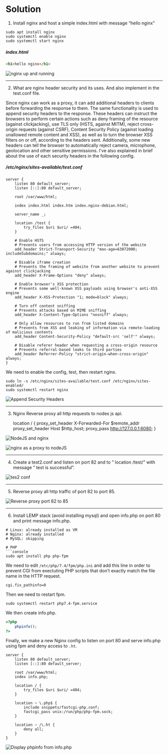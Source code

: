 # Solution

1. Install nginx and host a simple index.html with message “hello nginx”

```console
sudo apt install nginx
sudo systemctl enable nginx
sudo systemctl start nginx
```

##### index.html
```html
<h1>hello nginx</h1>
```

![nginx up and running](https://user-images.githubusercontent.com/23631617/142185433-971dd4a5-fe65-4b9d-9d0d-93c93d4a4984.png)

---

2. What are nginx header security and its uses. And also implement in the test.conf file.

Since nginx can work as a proxy, it can add additional headers to clients before
forwarding the response to them. The same functionality is used to append
security headers to the response. These headers can instruct the browsers to
perform certain actions such as deny framing of the resource (against
clickjacking), use TLS only (HSTS, against MITM), reject cross-origin requests
(against CSRF), Content Security Policy (against loading unallowed remote content and XSS), as well as to turn the browser XSS
filters on or off, according to the headers sent. Additionally, some new headers can tell the
browser to automatically reject camera, microphone, geolocation and other sensitive
permissions. I've also explained in brief about the use of each security headers
in the following config.

##### /etc/nginx/sites-available/test.conf
```console
server {
	listen 80 default_server;
	listen [::]:80 default_server;

	root /var/www/html;

	index index.html index.htm index.nginx-debian.html;

	server_name _;

	location /test {
		try_files $uri $uri/ =404;
	}

	# Enable HSTS
	# Prevents users from accessing HTTP version of the website
	add_header Strict-Transport-Security "max-age=63072000; includeSubdomains;" always;

	# Disable iframe creation
	# Prevents the framing of website from another website to prevent against clickjacking
    add_header X-Frame-Options "deny" always;

	# Enable browser's XSS protection
	# Prevents some well-known XSS payloads using browser's anti-XSS engine
    add_header X-XSS-Protection "1; mode=block" always;

	# Turn off content sniffing
	# Prevents attacks based on MIME sniffing
    add_header X-Content-Type-Options "nosniff" always;

	# Only allow resources to run from listed domains
	# Prevents from XSS and leaking of information via remote-loading of malicious contents
    add_header Content-Security-Policy "default-src 'self'" always;

	# Disable referer header when requesting a cross-origin resource
	# Prevents referral-based leaks to third parties
    add_header Referrer-Policy "strict-origin-when-cross-origin" always;
}
```

We need to enable the config, test, then restart nginx.

```console
sudo ln -s /etc/nginx/sites-available/test.conf /etc/nginx/sites-enabled/
sudo systemctl restart nginx
```

![Append Security Headers](https://user-images.githubusercontent.com/23631617/142187615-3ef79a28-268b-478a-be50-f353fafb1caa.png)

---

3. Nginx Reverse proxy all http requests to nodes js api.

    location / {
            proxy_set_header X-Forwarded-For $remote_addr
            proxy_set_header Host $http_host;
            proxy_pass http://127.0.0.1:6080;
    }   

![NodeJS and nginx](https://user-images.githubusercontent.com/23631617/142189862-aa8a60ac-e961-4315-b951-de09c2626763.png)

![nginx as a proxy to nodeJS](https://user-images.githubusercontent.com/23631617/142189369-5d02402b-2073-4878-96fb-425618590deb.png)

---

4. Create a test2.conf and listen on port 82 and  to “ location /test/” with message “ test is successful”.

![tes2 conf](https://user-images.githubusercontent.com/23631617/142190566-d41b07ea-f030-44ed-95ed-5f9061660f84.png)

---

5. Reverse proxy all http traffic of port 82 to port 85.

![Reverse proxy port 82 to 85](https://user-images.githubusercontent.com/23631617/142191545-23887774-f753-4c2b-8b69-4477595a2abd.png)

---

6. Install LEMP stack (avoid installing mysql) and open info.php on port 80 and print message info.php.

```console
# Linux: already installed as VM
# Nginx: already installed
# MySQL: skipping

# PHP
```console
sudo apt install php php-fpm
```

We need to edit `/etc/php/7.4/fpm/php.ini` and add this line in order to prevent CGI from exectuting PHP scripts
that don't exactly match the file name in the HTTP request. 
```
cgi.fix_pathinfo=0
```

Then we need to restart fpm.
```
sudo systemctl restart php7.4-fpm.service
```

We then create info.php.
```php
<?php
    phpinfo();
?>
```

Finally, we make a new Nginx config to listen on port 80 and serve info.php using fpm and deny access to `.ht`.
```
server {
    listen 80 default_server;
    listen [::]:80 default_server;

    root /var/www/html;
    index info.php;

    location / {
        try_files $uri $uri/ =404;
    }

    location ~ \.php$ {
        include snippets/fastcgi-php.conf;
        fastcgi_pass unix:/run/php/php-fpm.sock;
    }

    location ~ /\.ht {
        deny all;
    }
}
```

![Display phpinfo from info.php](https://user-images.githubusercontent.com/23631617/142194627-a5d440a9-6915-45c0-ab2a-6903b3c6b00a.png)
